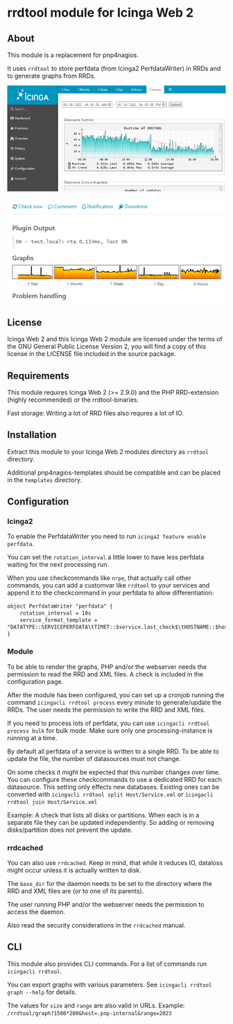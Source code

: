 # rrdtool module for Icinga Web 2

## About

This module is a replacement for pnp4nagios.

It uses `rrdtool` to store perfdata (from Icinga2 PerfdataWriter) in RRDs and to generate graphs from RRDs.

[![Screenshot](.github/Screenshot.png)](.github/Screenshot.png)

[![Graphs](.github/Graphs.png)](.github/Graphs.png)

## License

Icinga Web 2 and this Icinga Web 2 module are licensed under the terms of the GNU General Public License Version 2, you will find a copy of this license in the LICENSE file included in the source package.

## Requirements

This module requires Icinga Web 2 (>= 2.9.0) and the PHP RRD-extension (highly recommended) or the rrdtool-binaries.

Fast storage: Writing a lot of RRD files also requres a lot of IO.

## Installation

Extract this module to your Icinga Web 2 modules directory as `rrdtool` directory.

Additional pnp4nagios-templates should be compatible and can be placed in the `templates` directory.

## Configuration

### Icinga2

To enable the PerfdataWriter you need to run `icinga2 feature enable perfdata`.

You can set the `rotation_interval` a little lower to have less perfdata waiting for the next processing run.

When you use checkcommands like `nrpe`, that actually call other commands, you can add a customvar like `rrdtool` to your services and append it to the checkcommand in your perfdata to allow differentiation:

    object PerfdataWriter "perfdata" {
    	rotation_interval = 10s
    	service_format_template = "DATATYPE::SERVICEPERFDATA\tTIMET::$service.last_check$\tHOSTNAME::$host.name$\tSERVICEDESC::$service.name$\tSERVICEPERFDATA::$service.perfdata$\tSERVICECHECKCOMMAND::$service.check_command$$rrdtool$\tHOSTSTATE::$host.state$\tHOSTSTATETYPE::$host.state_type$\tSERVICESTATE::$service.state$\tSERVICESTATETYPE::$service.state_type$"
    }

### Module

To be able to render the graphs, PHP and/or the webserver needs the permission to read the RRD and XML files. A check is included in the configuration page.

After the module has been configured, you can set up a cronjob running the command `icingacli rrdtool process` every minute to generate/update the RRDs. The user needs the permission to write the RRD and XML files.

If you need to process lots of perfdata, you can use `icingacli rrdtool process bulk` for bulk mode. Make sure only one processing-instance is running at a time.

By default all perfdata of a service is written to a single RRD. To be able to update the file, the number of datasources must not change.

On some checks it might be expected that this number changes over time. You can configure these checkcommands to use a dedicated RRD for each datasource. This setting only effects new databases. Existing ones can be converted with `icingacli rrdtool split Host/Service.xml` or `icingacli rrdtool join Host/Service.xml`

Example: A check that lists all disks or partitions. When each is in a separate file they can be updated independently. So adding or removing disks/partition does not prevent the update.

### rrdcached

You can also use `rrdcached`. Keep in mind, that while it reduces IO, dataloss might occur unless it is actually written to disk.

The `base_dir` for the daemon needs to be set to the directory where the RRD and XML files are (or to one of its parents).

The user running PHP and/or the webserver needs the permission to access the daemon.

Also read the security considerations in the `rrdcached` manual.

## CLI

This module also provides CLI commands. For a list of commands run `icingacli rrdtool`.

You can export graphs with various parameters. See `icingacli rrdtool graph --help` for details.

The values for `size` and `range` are also valid in URLs. Example: `/rrdtool/graph?1500*200&host=.pnp-internal&range=2023`
